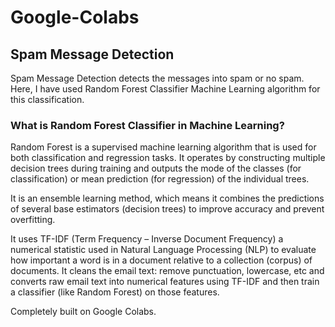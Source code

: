 # Google-Colabs


## Spam Message Detection

Spam Message Detection detects the messages into spam or no spam.
Here, I have used Random Forest Classifier Machine Learning algorithm for this classification.

### What is Random Forest Classifier in Machine Learning?
Random Forest is a supervised machine learning algorithm that is used for both classification and regression tasks. It operates by constructing multiple decision trees during training and outputs the mode of the classes (for classification) or mean prediction (for regression) of the individual trees.

It is an ensemble learning method, which means it combines the predictions of several base estimators (decision trees) to improve accuracy and prevent overfitting.

It uses TF-IDF (Term Frequency – Inverse Document Frequency) a numerical statistic used in Natural Language Processing (NLP) to evaluate how important a word is in a document relative to a collection (corpus) of documents. It cleans the email text: remove punctuation, lowercase, etc and converts raw email text into numerical features using TF-IDF and then train a classifier (like Random Forest) on those features.



Completely built on Google Colabs.



